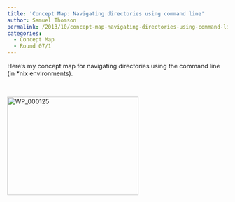 ```yaml
---
title: 'Concept Map: Navigating directories using command line'
author: Samuel Thomson
permalink: /2013/10/concept-map-navigating-directories-using-command-line/
categories:
  - Concept Map
  - Round 07/1
---
```

Here&#8217;s my concept map for navigating directories using the command line (in *nix environments).

&nbsp;

[<img class="alignnone size-medium wp-image-4819" alt="WP_000125" src="http://teaching.software-carpentry.org/wp-content/uploads/2013/10/WP_000125-300x225.jpg" width="300" height="225" />][1]

 [1]: http://teaching.software-carpentry.org/wp-content/uploads/2013/10/WP_000125.jpg
